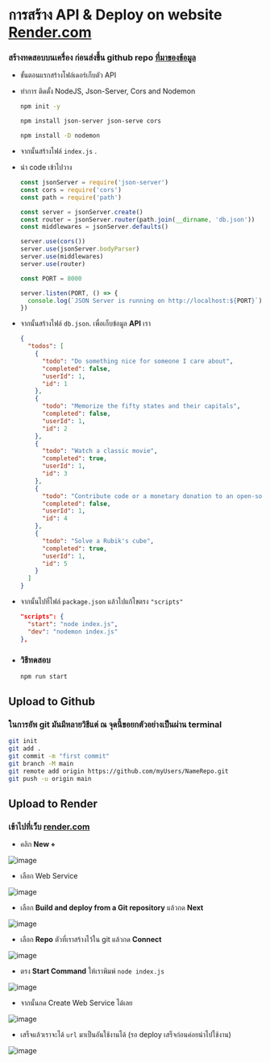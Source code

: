 # การสร้าง API & Deploy on website [Render.com](https://dashboard.render.com/)
### สร้างทดสอบบนเครื่อง ก่อนส่งขึ้น github repo [ที่มาของข้อมูล](https://chrisdevcode.hashnode.dev/how-to-create-and-deploy-a-json-server)
- ขั้นตอนแรกสร้างโฟล์เดอร์เก็บตัว API
- ทำการ ติดตั้ง NodeJS, Json-Server, Cors and Nodemon
  ``` bash
  npm init -y
  ```
  ``` bash
  npm install json-server json-serve cors
  ```
  ``` bash
  npm install -D nodemon
  ```
- จากนั้นสร้างไฟล์ ```index.js``` .
  
- นำ code เข้าไปวาง
  ``` javascript
  const jsonServer = require('json-server')
  const cors = require('cors')
  const path = require('path')
  
  const server = jsonServer.create()
  const router = jsonServer.router(path.join(__dirname, 'db.json'))
  const middlewares = jsonServer.defaults()
  
  server.use(cors())
  server.use(jsonServer.bodyParser)
  server.use(middlewares)
  server.use(router)
  
  const PORT = 8000
  
  server.listen(PORT, () => {
    console.log(`JSON Server is running on http://localhost:${PORT}`)
  })
  ```
- จากนั้นสร้างไฟล์ ```db.json```. เพื่อเก็บข้อมูล **API** เรา
  ``` json
  {
    "todos": [
      {
        "todo": "Do something nice for someone I care about",
        "completed": false,
        "userId": 1,
        "id": 1
      },
      {
        "todo": "Memorize the fifty states and their capitals",
        "completed": false,
        "userId": 1,
        "id": 2
      },
      {
        "todo": "Watch a classic movie",
        "completed": true,
        "userId": 1,
        "id": 3
      },
      {
        "todo": "Contribute code or a monetary donation to an open-source software project",
        "completed": false,
        "userId": 1,
        "id": 4
      },
      {
        "todo": "Solve a Rubik's cube",
        "completed": true,
        "userId": 1,
        "id": 5
      }
    ]
  }
  ```
- จากนั้นไปที่ไฟล์ ```package.json``` แล้วไปแก้ไขตรง ```"scripts"```
  ``` json
  "scripts": {
    "start": "node index.js",
    "dev": "nodemon index.js"
  },
  ```
- ### วิธีทดสอบ
  ``` bash
  npm run start
  ```

## Upload to Github

### ในการอัพ **git** มันมีหลายวิธีแต่ ณ จุดนี้ขอยกตัวอย่างเป็นผ่าน **terminal**

``` bash
git init
git add .
git commit -m "first commit"
git branch -M main
git remote add origin https://github.com/myUsers/NameRepo.git
git push -u origin main
```

## Upload to Render

### เข้าไปที่เว็บ **[render.com](https://dashboard.render.com/)**
- คลิก **New +**
  
![image](https://lh3.googleusercontent.com/u/0/drive-viewer/AEYmBYTI3cdCtr4P5dL40ZcRZJ5Q5xvvSuiTjsX1vLHnCbUai6G1wz_u8Ppjsol4sF4XZxXv9_37kAMLJwL3EYyn32ZblOiE4A=w1177-h970)

- เลือก Web Service

![image](https://lh3.googleusercontent.com/u/0/drive-viewer/AEYmBYT4FsSvskRfFih8bgjkzFnj0p5pT63d7NfjeEYeK3_BL-3C9MWorKjx-JsglF4PGyEapdmVWNnQ5TlR3dKntEjqoe_e-Q=w1177-h970)

- เลือก **Build and deploy from a Git repository** แล้วกด **Next**

![image](https://lh3.googleusercontent.com/u/0/drive-viewer/AEYmBYRutjCTwM2nZ6NUA_huRb6NdIlIRq37ntdmN3VW8YWWbzaK4HfDyrkREAcL6H5rfRk88JbfFmk7pNQYhwiJnATfXZ1mPQ=w1177-h970)

- เลือก **Repo** ตัวที่เราสร้างไว้ใน git แล้วกด **Connect**

![image](https://lh3.googleusercontent.com/u/0/drive-viewer/AEYmBYSctnoZqsUrTbe2ho5t6vtE9FDV9vAzxofWqR7n6MXNFGUVjW8SNJEo8A10Kj3rTixmgHNarndrNA2aNLaajvWW4aBf=w1177-h970)

- ตรง **Start Command** ให้เราพิมพ์ ``` node index.js  ```

![image](https://lh3.googleusercontent.com/u/0/drive-viewer/AEYmBYS9e4CPCeMY07T-Usb8MOKl6gtvq_mPvMAg1c9Xo6gL2gAg0iD0GlGg7QFUik39NcgSwpxSo9WOrF0Sh-erTD0JKymaKQ=w1177-h970)

- จากนั้นกด Create Web Service ได้เลย

![image](https://lh3.googleusercontent.com/u/0/drive-viewer/AEYmBYTmK44Ly_F6-4yiYpKxFi9b6hzO5ptMhGAg8htCL9-8eQV96vB7eHLic_2mYBvtOe86DInOOBjoZZ8hvtDtCU2ttlbjow=w1177-h970)

- เสร็จแล้วเราจะได้ ``` url ``` มาเป็นอันใช้งานได้ (รอ deploy เสร็จก่อนค่อยนำไปใช้งาน)

![image](https://lh3.googleusercontent.com/u/0/drive-viewer/AEYmBYSUnZS652nTf_Y73YOJmbvY6KAGpLMnSudsUdg0VIrvTTpLlhnz9Wudmb0NzcPgjvYr8xLbwaJ1rPLcPs-pwUXoGIn_OQ=w1177-h970)
